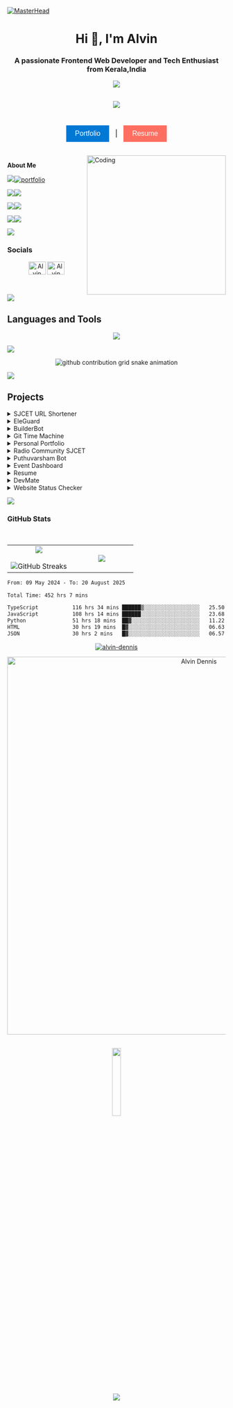 [![MasterHead](https://images-wixmp-ed30a86b8c4ca887773594c2.wixmp.com/f/c83c004e-1370-4756-88e5-4071de797088/dgdq8br-09cc7ad6-a021-47a5-b0e0-917b12b0f7a7.gif?token=eyJ0eXAiOiJKV1QiLCJhbGciOiJIUzI1NiJ9.eyJzdWIiOiJ1cm46YXBwOjdlMGQxODg5ODIyNjQzNzNhNWYwZDQxNWVhMGQyNmUwIiwiaXNzIjoidXJuOmFwcDo3ZTBkMTg4OTgyMjY0MzczYTVmMGQ0MTVlYTBkMjZlMCIsIm9iaiI6W1t7InBhdGgiOiJcL2ZcL2M4M2MwMDRlLTEzNzAtNDc1Ni04OGU1LTQwNzFkZTc5NzA4OFwvZGdkcThici0wOWNjN2FkNi1hMDIxLTQ3YTUtYjBlMC05MTdiMTJiMGY3YTcuZ2lmIn1dXSwiYXVkIjpbInVybjpzZXJ2aWNlOmZpbGUuZG93bmxvYWQiXX0.tqRMtE-b2QiI2nnefNxSDMJvZCcYqFmq2ccg_Xfzqb8)](https://alvindennisv1.vercel.app/)
<h1 align="center">Hi 👋, I'm Alvin</h1>
<h3 align="center">A passionate  Frontend Web Developer and Tech Enthusiast from Kerala,India</h3>


 <p align="center"><a href="https://github.com/alvin-dennis/"><img src="https://readme-typing-svg.herokuapp.com?lines=Frontend+Web+Developer;Freelancer;Tech+Enthusiast;UI/UX+Designer;Bot+Developer&center=true&width=500&height=30"></a></p>
<br>

<div align="center">
  <img src="https://profile-counter.glitch.me/alvin-dennis/count.svg?"  />
</div>
<br/>

###


<p align="center">
  <a href="https://alvindennis.tech/" target="_blank" style="text-decoration: none;">
    <button style="background-color: #0078D4; color: white; border: none; padding: 10px 20px; font-size: 16px; cursor: pointer;">Portfolio</button>
  </a>
  <span style="margin: 0 10px; font-size: 16px; color: #000;">|</span>
  <a href="https://resume.alvindennis.tech" target="_blank" style="text-decoration: none;">
    <button style="background-color: #FF6F61; color: white; border: none; padding: 10px 20px; font-size: 16px; cursor: pointer;">Resume</button>
  </a>
</p>




<br>
<!-- <style></style> -->



<img align="right" alt="Coding"  width="320" src="https://octodex.github.com/images/daftpunktocat-thomas.gif">

<b> About Me</b>


 ![](https://img.shields.io/badge/🔭%20I’m%20currently%20working%20on%20-%23E34F26?style=for-the-badge&logoColor=white)[![portfolio](https://img.shields.io/badge/HackSup%20-%231877F2?style=for-the-badge&logoColor=white)](https://alvin-dennis.vercel.app)

 
 ![](https://img.shields.io/badge/🌱%20I’m%20currently%20learning-%234ea94b?style=for-the-badge&logoColor=white)![](https://img.shields.io/badge/Backend%20Web%20Development%20-%23563D7C?style=for-the-badge) 
 
 ![](https://img.shields.io/badge/💬%20Ask%20me%20about-%23FF0000?style=for-the-badge)![](https://img.shields.io/badge/Tech%20-%23E34F26?style=for-the-badge)
 
 
![](https://img.shields.io/badge/📫%20Reach%20out%20to%20me-%23323330?style=for-the-badge&logoColor=white)![](https://img.shields.io/badge/alvindennis80@gmail.com-%23ED8B00?style=for-the-badge&logoColor=white)


<img src="https://user-images.githubusercontent.com/73097560/115834477-dbab4500-a447-11eb-908a-139a6edaec5c.gif"/>

<h3 align="left"> Socials</h3>
<a href="https://linkedin.com/in/alvin-dennis-0a70ba163" target="blank"> <p align="center"> <img align="center" src="https://raw.githubusercontent.com/rahuldkjain/github-profile-readme-generator/master/src/images/icons/Social/linked-in-alt.svg" alt="Alvin Dennis" height="30" width="40" /></a>
<a href="https://instagram.com/_a.lvin._" target="blank"><img align="center" src="https://raw.githubusercontent.com/rahuldkjain/github-profile-readme-generator/master/src/images/icons/Social/instagram.svg" alt="Alvin Dennis" height="30" width="40" /></a>
</p>

<br>

<img src="https://user-images.githubusercontent.com/73097560/115834477-dbab4500-a447-11eb-908a-139a6edaec5c.gif"></a>



<h2 align="left">Languages and Tools</h2>

<p align="center">
  <a href="https://skillicons.dev">
    <img src="https://skillicons.dev/icons?i=html,css,javascript,python,c,markdown,latex,react,astro,nextjs,expressjs,fastapi,nodejs,tailwindcss,mongodb,supabase,firebase,prisma,git,github,postman,figma,vscode,pycharm,webpack,regex,bash,powershell,cloudflare,workers,vercel,netlify,githubactions,anaconda,arduino,raspberrypi,matlab,mint,arch,bun&perline=8" />
  </a>
</p>

<img src="https://user-images.githubusercontent.com/73097560/115834477-dbab4500-a447-11eb-908a-139a6edaec5c.gif"></a>

<div align="center">
 
<picture>
  <source media="(prefers-color-scheme: dark)" srcset="https://raw.githubusercontent.com/alvin-dennis/alvin-dennis/output/github-contribution-grid-snake-dark.svg">
  <source media="(prefers-color-scheme: light)" srcset="https://raw.githubusercontent.com/alvin-dennis/alvin-dennis/output/github-contribution-grid-snake.svg">
  <img alt="github contribution grid snake animation" src="https://raw.githubusercontent.com/alvin-dennis/alvin-dennis/output/github-contribution-grid-snake.svg">
</picture>
</div>

<img src="https://user-images.githubusercontent.com/73097560/115834477-dbab4500-a447-11eb-908a-139a6edaec5c.gif"></a>

## Projects

<details>
<summary>SJCET URL Shortener</summary>

**Description:** A custom URL shortening service developed for St. Joseph's College of Engineering and Technology.  
**Technologies:** `Nextjs` | `Tailwind CSS` | `Shadcn` | `Supabase`  
**Highlights:** Architected and implemented a full-stack URL shortening platform featuring custom analytics dashboards, secure user authentication, and branded link generation capabilities for institutional use.  
[GitHub Repo](https://github.com/nexussjcet/Sjcet-Url-Shortner) | [Live Demo](https://shortx-sjcet.vercel.app/)

</details>

<details>
<summary>EleGuard</summary>

**Description:** Smart elephant monitoring system with real-time hazard detection and notification capabilities.  
**Technologies:** `Python` | `Raspberry Pi` | `Roboflow` | `OpenCV` | `Twilio`  
**Highlights:** Designed and built an IoT-based elephant monitoring system that detects elephants and alerts people in real-time using computer vision and machine learning techniques, enhancing wildlife safety and community awareness.  
[GitHub Repo](https://github.com/alvin-dennis/EleGuard) 

</details>

<details>
<summary>BuilderBot</summary>

**Description:** A Discord server bot designed for BuilderClan to assist with server functions, moderation and community management with the help of commands.  
**Technologies:** `Python` | `Discord.py` | `Render` | `CloudFlare Workers`  
**Highlights:** Designed and implemented a Discord bot to automate server monitoring, manage user roles, handle custom command execution to ensure a secure and organized digital environment.  
[GitHub Repo](https://github.com/BuilderClan/BuilderBot) 

</details>

<details>
<summary>Git Time Machine</summary>

**Description:** Interactive visualization platform for Git repository analysis that provides chronological mapping of project history.  
**Technologies:** `HTML` | `Tailwind CSS` | `JavaScript` | `NPM` | `GitHub API`  
**Highlights:** Implemented a repository visualization application leveraging GitHub API integration that presents commit history through an interactive timeline interface, facilitating efficient codebase evolution analysis.  
[GitHub Repo](https://github.com/vHackBots/Git-Time-Machine) | [Live Demo](https://www.npmjs.com/package/git-tm)

</details>

<details>
<summary>Personal Portfolio</summary>

**Description:** Professional developer portfolio utilizing modern bento grid layout with responsive design and accessibility features.  
**Technologies:** `Nextjs` | `Tailwind CSS` | `Shadcn` | `TypeScript`  
**Highlights:** Engineered a responsive TypeScript-based Next.js application featuring theme customization, component-based architecture, and optimized performance metrics to effectively showcase technical expertise and project accomplishments.  
[GitHub Repo](https://github.com/alvin-dennis/Personal-Portfolio-2.0) | [Live Demo](https://alvindennis.tech/)

</details>

<details>
<summary>Radio Community SJCET</summary>

**Description:** Institutional web platform for HAM radio enthusiasts featuring responsive design, event management and educational resources.  
**Technologies:** `HTML` | `CSS` | `Tailwind CSS` | `JavaScript`  
**Highlights:** Developed a comprehensive community management system with responsive frontend architecture, dynamic content delivery, execom directory functionality for institutional technical organization.  
[GitHub Repo](https://github.com/Radio-Community-SJCET/RC-SJCET) | [Live Demo](https://radiocommunity.sjcetpalai.ac.in/)

</details>

<details>
<summary>Puthuvarsham Bot</summary>

**Description:** A Discord bot featuring Malayalam New Year cultural content delivery and event notifications.  
**Technologies:** `Python` | `Discord.py`  
**Highlights:** Implemented a Python-based Discord bot utilizing Discord.py framework to automate cultural information distribution, featuring command-driven interaction patterns and programmatic content delivery for cultural celebration events.  
[GitHub Repo](https://github.com/alvin-dennis/PuthuVarsham-Bot) 

</details>

<details>
<summary>Event Dashboard</summary>

**Description:** Comprehensive event management solution with real-time updates, registration tracking, and administrative capabilities.  
**Technologies:** `Vue` | `React` | `JavaScript` | `Tailwind CSS` | `Firebase`  
**Highlights:** Designed and implemented a Firebase-powered event management application with real-time data synchronization, registration analytics dashboard, and role-based administrative controls for institutional event coordination and logistics.  
[GitHub Repo](https://github.com/nexussjcet/Sjcet-Events) | [Live Demo](https://sjcet-events.vercel.app/)

</details>

<details>
<summary>Resume</summary>

**Description:** Professional curriculum vitae document utilizing LaTeX for modular, version-controlled document management.  
**Technologies:** `LaTeX`  
**Highlights:** Created a modular LaTeX-based document generation system incorporating version control, automated formatting specifications, and componentized structure for maintaining professional documentation with consistent presentation.  
[GitHub Repo](https://github.com/alvin-dennis/Resume) | [Live Demo](https://resume.alvindennis.tech/)

</details>

<details>
<summary>DevMate</summary>

**Description:** DevMate is a chatbot that assists developers in finding the code they need.  
**Technologies:** `Python` | `Pathway` | `OpenAI` | `Streamlit`  
**Highlights:** Built an AI-powered coding assistant that integrates OpenAI's language models with a custom interface to provide contextualized code suggestions and explanations.  
[GitHub Repo](https://github.com/alvin-dennis/DevMate) 

</details>

<details>
<summary>Website Status Checker</summary>

**Description:** This is a Python application to check the status of websites.  
**Technologies:** `Python` | `Streamlit` | `Lighthouse API`  
**Highlights:** Created a monitoring tool that performs real-time website status checks with performance metrics visualization using Lighthouse API integration.  
[GitHub Repo](https://github.com/alvin-dennis/Website-Status-Checker) 

</details>

<img src="https://user-images.githubusercontent.com/73097560/115834477-dbab4500-a447-11eb-908a-139a6edaec5c.gif"></a>


<h3 align="left">GitHub Stats</h3>

</br>

<p align="center">
 
  <!--- stats (start) -->
<table align="center">
<tr border="none">
<td width="50%" align="center">
  
  <img  align="center"  src="https://github-readme-stats.vercel.app/api?username=alvin-dennis&theme=midnight-purple&show_icons=true&count_private=true&include_all_commits=false" />
  <br></br>
  <img  align="center" src="https://github-readme-streak-stats.herokuapp.com/?user=alvin-dennis&theme=midnight-purple&hide_border=false" alt="GitHub Streaks"/> 
</td>

<td width="50%" align="center">

  <img  align="center"  src="https://github-readme-stats.anuraghazra1.vercel.app/api/top-langs/?username=alvin-dennis&theme=midnight-purple&hide_border=false&no-bg=true&no-frame=true&langs_count=10"/>
  
  </td>
</tr>
</table>

<!--START_SECTION:waka-->

```txt
From: 09 May 2024 - To: 20 August 2025

Total Time: 452 hrs 7 mins

TypeScript           116 hrs 34 mins ██████▒░░░░░░░░░░░░░░░░░░   25.50 %
JavaScript           108 hrs 14 mins ██████░░░░░░░░░░░░░░░░░░░   23.68 %
Python               51 hrs 18 mins  ██▓░░░░░░░░░░░░░░░░░░░░░░   11.22 %
HTML                 30 hrs 19 mins  █▓░░░░░░░░░░░░░░░░░░░░░░░   06.63 %
JSON                 30 hrs 2 mins   █▓░░░░░░░░░░░░░░░░░░░░░░░   06.57 %
```

<!--END_SECTION:waka-->

<p align="center"> <a href="https://github.com/ryo-ma/github-profile-trophy"><img src="https://github-profile-trophy.vercel.app/?username=alvin-dennis&theme=onedark&title=-Reviews" alt="alvin-dennis" /></a> </p>

<div align="center">
  <img width="868px" src="https://github-readme-activity-graph.vercel.app/graph?username=alvin-dennis&theme=react-dark" alt="Alvin Dennis"/>
</div>


 
<br>
 
 <div align="center">
 <p align="center"">
<img src="https://media.giphy.com/media/jpVnC65DmYeyRL4LHS/giphy.gif" width="20%">
</p>


<img src="https://user-images.githubusercontent.com/73097560/115834477-dbab4500-a447-11eb-908a-139a6edaec5c.gif"></a>

<br>

<div></div>
</div>
